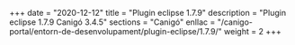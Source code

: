 +++
date        = "2020-12-12"
title       = "Plugin eclipse 1.7.9"
description = "Plugin eclipse 1.7.9 Canigó 3.4.5"
sections    = "Canigó"
enllac		= "/canigo-portal/entorn-de-desenvolupament/plugin-eclipse/1.7.9/"
weight		= 2
+++
